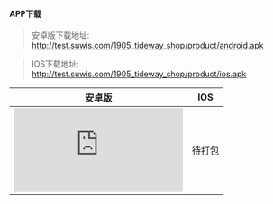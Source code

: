 #### APP下载

> 安卓版下载地址: <http://test.suwis.com/1905_tideway_shop/product/android.apk>

> IOS下载地址: <http://test.suwis.com/1905_tideway_shop/product/ios.apk>

|                                                 安卓版                                                 | IOS |
| :-------------------------------------------------------------------------------------------------: | :-: |
| ![](http://qr.topscan.com/api.php?text=http://test.suwis.com/1905_tideway_shop/product/android.apk?v34) | 待打包 |
